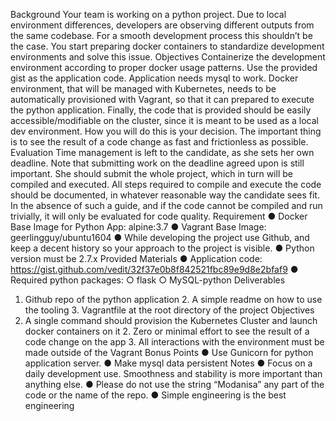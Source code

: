 Background Your team is working on a python project. Due to local environment differences, developers are observing different outputs from the same codebase. For a smooth development process this shouldn’t be the case. You start preparing docker containers to standardize development environments and solve this issue. 
Objectives Containerize the development environment according to proper docker usage patterns. Use the provided gist as the application code. Application needs mysql to work. 
Docker environment, that will be managed with Kubernetes, needs to be automatically provisioned with Vagrant, so that it can prepared to execute the python application. 
Finally, the code that is provided should be easily accessible/modifiable on the cluster, since it is meant to be used as a local dev environment. How you will do this is your decision. The important thing is to see the result of a code change as fast and frictionless as possible. 
Evaluation Time management is left to the candidate, as she sets her own deadline. Note that submitting work on the deadline agreed upon is still important. She should submit the whole project, which in turn will be compiled and executed. 
All steps required to compile and execute the code should be documented, in whatever reasonable way the candidate sees fit. In the absence of such a guide, and if the code cannot be compiled and run trivially, it will only be evaluated for code quality. 
Requirement 
● Docker Base Image for Python App: alpine:3.7 
● Vagrant Base Image: geerlingguy/ubuntu1604 
● While developing the project use Github, and keep a decent history so your approach to the project is visible. 
● Python version must be 2.7.x 
Provided Materials 
● Application code: https://gist.github.com/vedit/32f37e0b8f842521fbc89e9d8e2bfaf9 
● Required python packages: 
○ flask 
○ MySQL-python 
Deliverables 
1. Github repo of the python application 2. A simple readme on how to use the tooling 3. Vagrantfile at the root directory of the project 
Objectives 
1. A single command should provision the Kubernetes Cluster and launch docker 
containers on it 2. Zero or minimal effort to see the result of a code change on the app 3. All interactions with the environment must be made outside of the Vagrant 
Bonus Points 
● Use Gunicorn for python application server. 
● Make mysql data persistent 
Notes 
● Focus on a daily development use. Smoothness and stability is more important than anything else. 
● Please do not use the string “Modanisa” any part of the code or the name of the repo. 
● Simple engineering is the best engineering 

